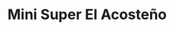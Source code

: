 ---
title: "Mini Super El Acosteño"
url: /desamparados/mini-super-el-acosteno/
shop: Lebensmittel
---